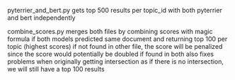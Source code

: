 pyterrier_and_bert.py
  gets top 500 results per topic_id with both pyterrier and bert independently
  
combine_scores.py
  merges both files by combining scores with magic formula if both models predicted same document and returning top 100 per topic (highest scores)
  if not found in other file, the score will be penalized since the score would potentially be doubled if found in both
  also fixes problems when originally getting intersection as if there is no intersection, we will still have a top 100 results
